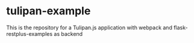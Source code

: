# tulipan-example
This is the repository for a Tulipan.js application with webpack and flask-restplus-examples as backend
